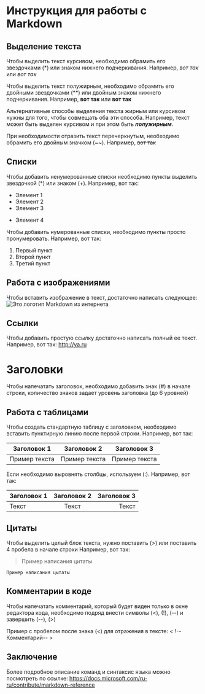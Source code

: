 # Инструкция для работы с Markdown

## Выделение текста

Чтобы выделить текст курсивом, необходимо обрамить его звездочками (*) или знаком нижнего подчеркивания. Например, *вот так* или _вот так_

Чтобы выделить текст полужирным, необходимо обрамить его двойными звездочками (**) или двойным знаком нижнего подчеркивания. Например, **вот так** или __вот так__

Альтернативные способы выделения текста жирным или курсивом нужны для того, чтобы совмещать оба эти способа. Например, текст может быть выделен курсивом и при этом быть _**полужирным**_.

При необходимости отразить текст перечеркнутым, необходимо обрамить его двойным значком (~~). 
Например, ~~вот так~~

## Списки

Чтобы добавить ненумерованные списки необходимо пункты выделить звездочкой (*) или знаком (+).
Например, вот так:
* Элемент 1
* Элемент 2
* Элемент 3
+ Элемент 4

Чтобы добавить нумерованные списки, необходимо пункты просто пронумеровать.
Например, вот так:
1. Первый пункт
2. Второй пункт
3. Третий пункт

## Работа с изображениями

Чтобы вставить изображение в текст, достаточно написать следующее:
![Это логотип Markdown из интернета](LogoMD.jpg)

## Ссылки

Чтобы добавить простую ссылку достаточно написать полный ее текст.
Например, вот так:
http://ya.ru

# Заголовки

Чтобы напечатать заголовок, необходимо добавить знак (#) в начале строки, количество знаков задает уровень заголовка (до 6 уровней)

## Работа с таблицами

Чтобы создать стандартную таблицу с заголовком, необходимо вставить пунктирную линию после первой строки.
Например, вот так:

|Заголовок 1  | Заголовок 2 | Заголовок 3 |
|-------------|-------------|-------------|
|Пример текста|Пример текста|Пример текста|

Если необходимо выровнять столбцы, используем (:).
Например, вот так:

|Заголовок 1    | Заголовок 2         | Заголовок 3      |
|:-----------------|:----------------:|-----------------:|
|Текст             |Текст             |Текст             |

## Цитаты

Чтобы выделить целый блок текста, нужно поставить (>) или поставить 4 пробела в начале строки
Например, вот так:

>Пример написания цитаты

    Пример написания цытаты

## Комментарии в коде

Чтобы напечатать комментарий, который будет виден только в окне редактора кода, необходимо подряд внести символы (<), (!), (--) и завершить (--), (>)

Пример с пробелом после знака (<) для отражения в тексте:
< !--Комментарий-- >

## Заключение

Более подробное описание команд и синтаксис языка можно посмотреть по ссылке:
https://docs.microsoft.com/ru-ru/contribute/markdown-reference
